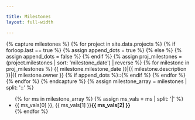 ```yaml
---

title: Milestones
layout: full-width

---
```

{% capture milestones %}
{% for project in site.data.projects %}
    {% if forloop.last == true %}
    {% assign append_dots = true %}
    {% else %}
    {% assign append_dots = false %}
    {% endif %}
    {% assign proj_milestones = (project.milestones | sort: 'milestone_date') | reverse %}
    {% for milestone in proj_milestones  %}
      {{ milestone.milestone_date }}|{{ milestone.description }}|{{ milestone.owner }}
      {% if append_dots %}::{% endif %}
    {% endfor %}
{% endfor %}
{% endcapture %}
{% assign milestone_array = milestones | split: '::' %}
<ul>
{% for ms in milestone_array %}
   {% assign ms_vals = ms | split: '|' %}
   <li>{{ ms_vals[0] }}, {{ ms_vals[1] }}<strong>{{ ms_vals[2] }}</strong></li>
{% endfor %}
</ul>
